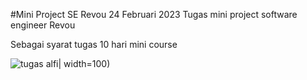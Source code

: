 #Mini Project SE Revou  24 Februari 2023
Tugas mini project software engineer Revou

Sebagai syarat tugas 10 hari mini course

![tugas alfi](https://user-images.githubusercontent.com/23645665/220980133-4a19444e-6837-4356-a533-be34013a190d.png)| width=100)
